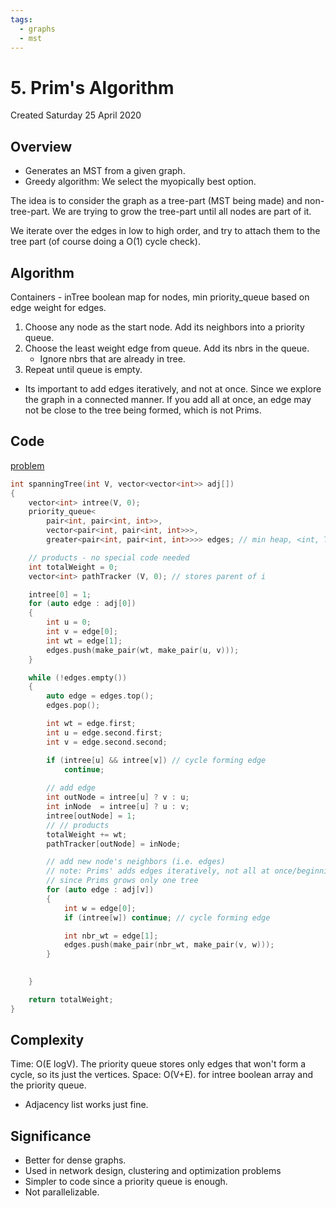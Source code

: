 ```yaml
---
tags:
  - graphs
  - mst
---
```

# 5. Prim's Algorithm
Created Saturday 25 April 2020

## Overview
* Generates an MST from a given graph.
* Greedy algorithm: We select the myopically best option.

The idea is to consider the graph as a tree-part (MST being made) and non-tree-part. We are trying to grow the tree-part until all nodes are part of it.

We iterate over the edges in low to high order, and try to attach them to the tree part (of course doing a O(1) cycle check).

## Algorithm
Containers - inTree boolean map for nodes, min priority_queue based on edge weight for edges.

1. Choose any node as the start node. Add its neighbors into a priority queue.
2. Choose the least weight edge from queue. Add its nbrs in the queue.
	- Ignore nbrs that are already in tree.
3. Repeat until queue is empty.

- Its important to add edges iteratively, and not at once. Since we explore the graph in a connected manner. If you add all at once, an edge may not be close to the tree being formed, which is not Prims.
## Code
[problem](https://www.geeksforgeeks.org/problems/minimum-spanning-tree/1)
```cpp
int spanningTree(int V, vector<vector<int>> adj[])
{
    vector<int> intree(V, 0);
    priority_queue<
	    pair<int, pair<int, int>>, 
	    vector<pair<int, pair<int, int>>>, 
	    greater<pair<int, pair<int, int>>>> edges; // min heap, <int, T> repeats

    // products - no special code needed
    int totalWeight = 0;
    vector<int> pathTracker (V, 0); // stores parent of i

    intree[0] = 1;
    for (auto edge : adj[0])
    {
        int u = 0;
        int v = edge[0];
        int wt = edge[1];
        edges.push(make_pair(wt, make_pair(u, v)));
    }

    while (!edges.empty())
    {
        auto edge = edges.top();
        edges.pop();

        int wt = edge.first;
        int u = edge.second.first;
        int v = edge.second.second;

        if (intree[u] && intree[v]) // cycle forming edge
            continue;
            
		// add edge
        int outNode = intree[u] ? v : u;
        int inNode  = intree[u] ? u : v;
        intree[outNode] = 1;
        // // products
        totalWeight += wt;
        pathTracker[outNode] = inNode;

		// add new node's neighbors (i.e. edges)
        // note: Prims' adds edges iteratively, not all at once/beginning of the algo.
        // since Prims grows only one tree
        for (auto edge : adj[v])
        {
            int w = edge[0];
            if (intree[w]) continue; // cycle forming edge

            int nbr_wt = edge[1];
            edges.push(make_pair(nbr_wt, make_pair(v, w)));
        }

		
    }

    return totalWeight;
}
```

## Complexity
Time: O(E logV). The priority queue stores only edges that won't form a cycle, so its just the vertices.
Space: O(V+E). for intree boolean array and the priority queue.

- Adjacency list works just fine.

## Significance
- Better for dense graphs.
- Used in network design, clustering and optimization problems
- Simpler to code since a priority queue is enough.
- Not parallelizable.